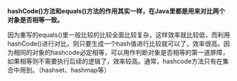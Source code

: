  **hashCode()方法和equals()方法的作用其实一样，在Java里都是用来对比两个对象是否相等一致。**

因为重写的equals()里一般比较的比较全面比较复杂，这样效率就比较低，而利用hashCode()进行对比，则只要生成一个hash值进行比较就可以了，效率很高。因为相同的对象的hashcode必定相等，可以用作判断对象是否相等的第一道屏障，如果相等则不需要执行后续的逻辑了，效率较高。通常，hashcode方法只有在集合中用到。（hashset、hashmap等）